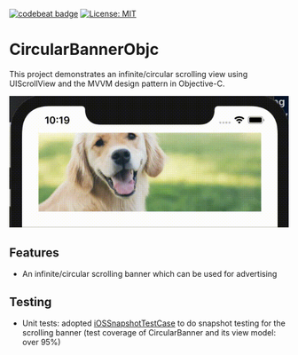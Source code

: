 [![codebeat badge](https://codebeat.co/badges/fb011154-e22d-4e60-ba0f-bcde770e7df9)](https://codebeat.co/projects/github-com-greenerchen-circularbannerobjc-master)
[![License: MIT](https://img.shields.io/badge/License-MIT-yellow.svg)](https://opensource.org/licenses/MIT)

# CircularBannerObjc
This project demonstrates an infinite/circular scrolling view using UIScrollView and the MVVM design pattern in Objective-C. 

![Screenshot](CircularBanner.gif)

## Features 
- An infinite/circular scrolling banner which can be used for advertising

## Testing 
- Unit tests: adopted [iOSSnapshotTestCase](https://github.com/uber/ios-snapshot-test-case/) to do snapshot testing for the scrolling banner  (test coverage of CircularBanner and its view model: over 95%)
